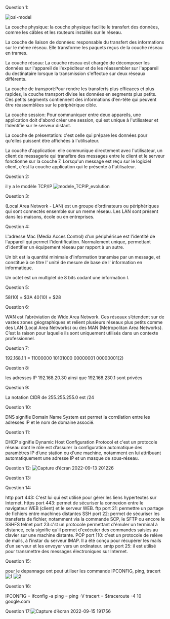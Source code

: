 Question 1:

 ![osi-model](https://user-images.githubusercontent.com/112874218/189829453-23566313-dedd-4180-be70-673e4f5efbaa.gif)
 
 La couche physique: la couche physique facilite le transfert des données, comme les câbles et les routeurs installés sur le réseau.
 
 La couche de liaison de données: responsable du transfert des informations sur le même réseau. Elle transforme les paquets reçus de la couche réseau en trames.
 
 La couche réseau: La couche réseau est chargée de décomposer les données sur l'appareil de l'expéditeur et de les réassembler sur l'appareil du destinataire lorsque la transmission s'effectue sur deux réseaux différents.

La couche de transport:Pour rendre les transferts plus efficaces et plus rapides, la couche transport divise les données en segments plus petits. Ces petits segments contiennent des informations d'en-tête qui peuvent être réassemblées sur le périphérique cible.

La couche session: Pour communiquer entre deux appareils, une application doit d'abord créer une session, qui est unique à l'utilisateur et l'identifie sur le serveur distant.
 
 La couche de présentation:  c'est celle qui prépare les données pour qu'elles puissent être affichées à l'utilisateur.
 
 La couche d'application:  elle communique directement avec l'utilisateur, un client de messagerie qui transfère des messages entre le client et le serveur fonctionne sur la couche 7. Lorsqu'un message est reçu sur le logiciel client, c'est la couche application qui le présente à l'utilisateur.

Question 2:

il y a le modèle TCP/IP
![modele_TCPIP_evolution](https://user-images.githubusercontent.com/112874218/189834587-779b3870-4203-4dde-b20e-822b0e1c5d34.png)

Question 3:

(Local Area Network - LAN) est un groupe d’ordinateurs ou périphériques qui sont connectés ensemble sur un meme réseau. Les LAN sont présent dans les maisons, école ou en entreprises.


Question 4:

L'adresse Mac (Media Acces Control) d'un périphérisue est l'identité de l'appareil qui permet l'identification. Normalement unique, permettant d'identifier un équipement réseau par rapport à un autre.

 Un bit est la quantité minimale d'information transmise par un message, et constitue à ce titre l' unité de mesure de base de l' information en informatique.
 
 Un octet est un multiplet de 8 bits codant une information I.
 
 Question 5:
 
 58(10) = $3A
 40(10) = $28
 
 Question 6:
 
 WAN est l’abréviation de Wide Area Network. Ces réseaux s’étendent sur de vastes zones géographiques et relient plusieurs réseaux plus petits comme des LAN (Local Area Networks) ou des MAN (Metropolitan Area Networks). C’est la raison pour laquelle ils sont uniquement utilisés dans un contexte professionnel.
 
  Question 7:
  
  192.168.1.1 = 11000000 10101000 00000001 00000001(2)
  
  Question 8:
  
  les adresses IP 192.168.20.30 ainsi que 192.168.230.1 sont privées
  
  Question 9:
  
  La notation CIDR de 255.255.255.0 est /24
  
  Question 10:
  
  DNS signifie Domain Name System est permet la corrélation entre les adresses IP et le nom de domaine associé.
  
  Question 11:
  
DHCP signifie Dynamic Host Configuration Protocol et c'est un protocole réseau dont le rôle est d’assurer la configuration automatique des paramètres IP d’une station ou d'une machine, notamment en lui attribuant automatiquement une adresse IP et un masque de sous-réseau.  

Question 12:
![Capture d’écran 2022-09-13 201226](https://user-images.githubusercontent.com/112874218/189978920-fdb0fa9e-7fe7-4e33-ac4f-35ab20933a2c.png)

Question 13:

Question 14:

http port 443: C'est lui qui est utilisé pour gérer les liens hypertextes sur Internet. 
https port 443: permet de sécuriser la connexion entre le navigateur WEB (client) et le serveur WEB.
ftp port 21: permettre un partage de fichiers entre machines distantes
SSH port 22: permet de sécuriser les transferts de fichier, notamment via la commande SCP, le SFTP ou encore le SSHFS
telnet port 23:c'st un protocole permettant d'émuler un terminal à distance, cela signifie qu'il permet d'exécuter des commandes saisies au clavier sur une machine distante.
POP port 110: c'est un protocole de relève de mails, à l’instar du serveur IMAP. Il a été conçu pour récupérer les mails d’un serveur et les envoyer vers un ordinateur. 
smtp port 25: il  est utilisé pour transmettre des messages électroniques sur Internet. 

Question 15:

pour le depannage ont peut utiliser les commande IPCONFIG, ping, tracert
![1](https://user-images.githubusercontent.com/112874218/190466921-753b23b3-1bf6-49e0-bafa-204a4e27dfee.png)
![2](https://user-images.githubusercontent.com/112874218/190466933-7c94c6c3-3a48-48b1-adc5-583fe846a8bf.png)

Question 16:

IPCONFIG = ifconfig -a
ping = ping -V 
tracert = $traceroute -4 10 google.com

Question 17:![Capture d’écran 2022-09-15 191756](https://user-images.githubusercontent.com/112874218/190469355-42bb8573-8493-4864-a68a-56cec7db0c46.png)








  
  
 
 
 
 
 
 
 
 
 
 
 
 
 
 
 
 
 
 
 
 
 
 
 
 
